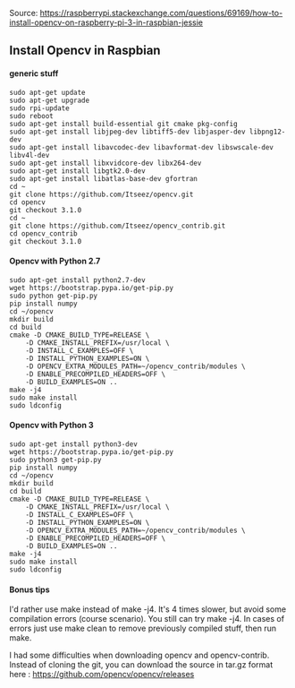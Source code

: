 
Source: https://raspberrypi.stackexchange.com/questions/69169/how-to-install-opencv-on-raspberry-pi-3-in-raspbian-jessie

## Install Opencv in Raspbian ##
#### generic stuff ####
```
sudo apt-get update
sudo apt-get upgrade
sudo rpi-update
sudo reboot
sudo apt-get install build-essential git cmake pkg-config
sudo apt-get install libjpeg-dev libtiff5-dev libjasper-dev libpng12-dev
sudo apt-get install libavcodec-dev libavformat-dev libswscale-dev libv4l-dev
sudo apt-get install libxvidcore-dev libx264-dev
sudo apt-get install libgtk2.0-dev
sudo apt-get install libatlas-base-dev gfortran
cd ~
git clone https://github.com/Itseez/opencv.git
cd opencv
git checkout 3.1.0
cd ~
git clone https://github.com/Itseez/opencv_contrib.git
cd opencv_contrib
git checkout 3.1.0
```
#### Opencv with Python 2.7 ####
```
sudo apt-get install python2.7-dev
wget https://bootstrap.pypa.io/get-pip.py
sudo python get-pip.py
pip install numpy
cd ~/opencv
mkdir build
cd build
cmake -D CMAKE_BUILD_TYPE=RELEASE \
    -D CMAKE_INSTALL_PREFIX=/usr/local \
    -D INSTALL_C_EXAMPLES=OFF \
    -D INSTALL_PYTHON_EXAMPLES=ON \
    -D OPENCV_EXTRA_MODULES_PATH=~/opencv_contrib/modules \
    -D ENABLE_PRECOMPILED_HEADERS=OFF \
    -D BUILD_EXAMPLES=ON ..
make -j4
sudo make install
sudo ldconfig
```
#### Opencv with Python 3 ####
```
sudo apt-get install python3-dev
wget https://bootstrap.pypa.io/get-pip.py
sudo python3 get-pip.py
pip install numpy
cd ~/opencv
mkdir build
cd build
cmake -D CMAKE_BUILD_TYPE=RELEASE \
    -D CMAKE_INSTALL_PREFIX=/usr/local \
    -D INSTALL_C_EXAMPLES=OFF \
    -D INSTALL_PYTHON_EXAMPLES=ON \
    -D OPENCV_EXTRA_MODULES_PATH=~/opencv_contrib/modules \
    -D ENABLE_PRECOMPILED_HEADERS=OFF \
    -D BUILD_EXAMPLES=ON ..
make -j4
sudo make install
sudo ldconfig
```
#### Bonus tips ####

I'd rather use make instead of make -j4. It's 4 times slower, but avoid some compilation errors (course scenario). You still can try make -j4. In cases of errors just use make clean to remove previously compiled stuff, then run make.

I had some difficulties when downloading opencv and opencv-contrib. Instead of cloning the git, you can download the source in tar.gz format here : https://github.com/opencv/opencv/releases
